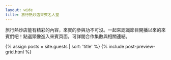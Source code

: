 ```yaml
---
layout: wide
title: 旅行熱炒店來賓名人堂
---
```

旅行熱炒店能有精彩的內容，來賓的參與功不可沒。一起來認識節目開播以來的來賓們吧！點選頭像進入來賓頁面，可詳閱合作集數與相關連結。

{% assign posts = site.guests | sort: 'title' %}
{% include post-preview-grid.html %}